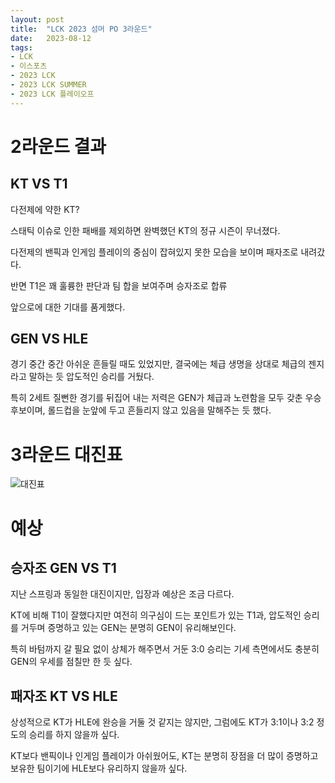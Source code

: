 ```yaml
---
layout: post
title:  "LCK 2023 섬머 PO 3라운드"
date:   2023-08-12
tags:
- LCK
- 이스포츠
- 2023 LCK
- 2023 LCK SUMMER
- 2023 LCK 플레이오프
---
```


# 2라운드 결과

## KT VS T1

다전제에 약한 KT?

스태틱 이슈로 인한 패배를 제외하면 완벽했던 KT의 정규 시즌이 무너졌다.

다전제의 밴픽과 인게임 플레이의 중심이 잡혀있지 못한 모습을 보이며 패자조로 내려갔다.

반면 T1은 꽤 훌륭한 판단과 팀 합을 보여주며 승자조로 합류

앞으로에 대한 기대를 품게했다.

## GEN VS HLE

경기 중간 중간 아쉬운 흔들릴 때도 있었지만, 결국에는 체급 생명을 상대로 체급의 젠지라고 말하는 듯 압도적인 승리를 거뒀다.

특히 2세트 질뻔한 경기를 뒤집어 내는 저력은 GEN가 체급과 노련함을 모두 갖춘 우승 후보이며, 롤드컵을 눈앞에 두고 흔들리지 않고 있음을 말해주는 듯 했다.

# 3라운드 대진표

![대진표](../fan/img/2023/lck/summer_playoff_3r.png)

# 예상

## 승자조 GEN VS T1

지난 스프링과 동일한 대진이지만, 입장과 예상은 조금 다르다.

KT에 비해 T1이 잘했다지만 여전히 의구심이 드는 포인트가 있는 T1과, 압도적인 승리를 거두며 증명하고 있는 GEN는 분명히 GEN이 유리해보인다.

특히 바텀까지 갈 필요 없이 상체가 해주면서 거둔 3:0 승리는 기세 측면에서도 충분히 GEN의 우세를 점칠만 한 듯 싶다.

## 패자조 KT VS HLE

상성적으로 KT가 HLE에 완승을 거둘 것 같지는 않지만, 그럼에도 KT가 3:1이나 3:2 정도의 승리를 하지 않을까 싶다.

KT보다 밴픽이나 인게임 플레이가 아쉬웠어도, KT는 분명히 장점을 더 많이 증명하고 보유한 팀이기에 HLE보다 유리하지 않을까 싶다.